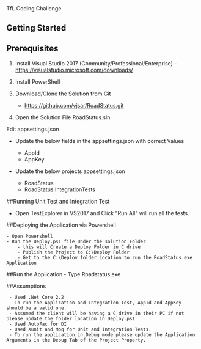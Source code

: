 ## 

TfL Coding Challenge



## Getting Started

## Prerequisites

1) Install Visual Studio 2017 (Community/Professional/Enterprise) - https://visualstudio.microsoft.com/downloads/

2) Install PowerShell 

3) Download/Clone the Solution from Git

	- https://github.com/vjsar/RoadStatus.git

4) Open the Solution File RoadStatus.sln

Edit appsettings.json

- Update the below fields in the appsettings.json with correct Values
	- AppId
	- AppKey

- Update the below projects appsettings.json
	- RoadStatus
	- RoadStatus.IntegrationTests


##Running Unit Test and Integration Test
 - Open TestExplorer in VS2017 and Click "Run All" will run all the tests.

##Deploying the Application via Powershell

	- Open Powershell
	- Run the Deploy.ps1 file Under the solution Folder 
		- this will Create a Deploy Folder in C drive
		- Publish the Project to C:\Deploy Folder
		- Get to the C:\Deploy folder Location to run the RoadStatus.exe Application

##Run the Application
	- Type Roadstatus.exe <RoadName>


##Assumptions

	 - Used .Net Core 2.2
	 - To run the Application and Integration Test, AppId and AppKey should be a valid one.
	 - Assumed the client will be having a C drive in their PC if not please update the folder location in Deploy.ps1
	 - Used AutoFac for DI
	 - Used Xunit and Moq for Unit and Integration Tests.
	 - To run the application in Debug mode please update the Application Arguments in the Debug Tab of the Project Property.








